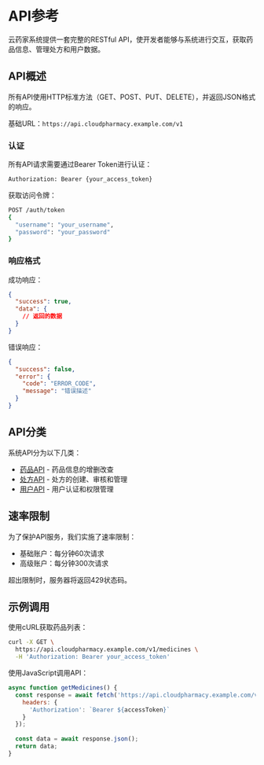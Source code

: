 # API参考

云药家系统提供一套完整的RESTful API，使开发者能够与系统进行交互，获取药品信息、管理处方和用户数据。

## API概述

所有API使用HTTP标准方法（GET、POST、PUT、DELETE），并返回JSON格式的响应。

基础URL：`https://api.cloudpharmacy.example.com/v1`

### 认证

所有API请求需要通过Bearer Token进行认证：

```bash
Authorization: Bearer {your_access_token}
```

获取访问令牌：

```bash
POST /auth/token
{
  "username": "your_username",
  "password": "your_password"
}
```

### 响应格式

成功响应：

```json
{
  "success": true,
  "data": {
    // 返回的数据
  }
}
```

错误响应：

```json
{
  "success": false,
  "error": {
    "code": "ERROR_CODE",
    "message": "错误描述"
  }
}
```

## API分类

系统API分为以下几类：

- [药品API](/yyj/api/medicine.html) - 药品信息的增删改查
- [处方API](/yyj/api/prescription.html) - 处方的创建、审核和管理
- [用户API](/yyj/api/user.html) - 用户认证和权限管理

## 速率限制

为了保护API服务，我们实施了速率限制：

- 基础账户：每分钟60次请求
- 高级账户：每分钟300次请求

超出限制时，服务器将返回429状态码。

## 示例调用

使用cURL获取药品列表：

```bash
curl -X GET \
  https://api.cloudpharmacy.example.com/v1/medicines \
  -H 'Authorization: Bearer your_access_token'
```

使用JavaScript调用API：

```javascript
async function getMedicines() {
  const response = await fetch('https://api.cloudpharmacy.example.com/v1/medicines', {
    headers: {
      'Authorization': `Bearer ${accessToken}`
    }
  });
  
  const data = await response.json();
  return data;
}
``` 